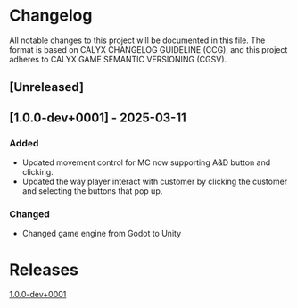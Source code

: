 # Changelog

All notable changes to this project will be documented in this file. The format is based on CALYX CHANGELOG GUIDELINE (CCG), and this project adheres to CALYX GAME SEMANTIC VERSIONING (CGSV).

## [Unreleased]

## [1.0.0-dev+0001] - 2025-03-11

### Added
- Updated movement control for MC now supporting A&D button and clicking.
- Updated the way player interact with customer by clicking the customer and selecting the buttons that pop up.

### Changed
- Changed game engine from Godot to Unity

# Releases
[1.0.0-dev+0001](https://github.com/V-Kleio/Dreamweaver-Remastered-Releases/releases/tag/v1.0.0-dev%2B0001)
